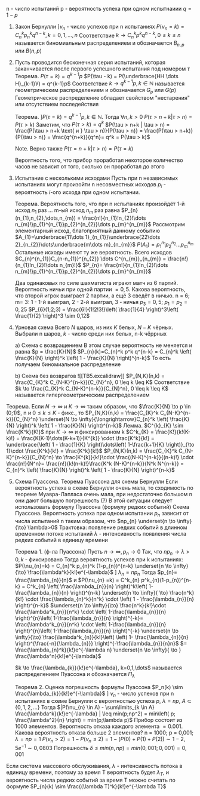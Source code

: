 n - число испытаний
p - вероятность успеха при одном испытнаиии
$q = 1-p$
1. Закон Бернулли
	$] \nu_{n}$ - число успехов при n испытаниях
	$P(\nu_{n}=k) = C^k_{n}p^k_{n}q^{n-k}, k = 0,1, \dots, n$
	Соответствие $k\to C^k_{n}p^{k}q^{n-k}, 0 \leq k \leq n$ называется биномиальным распределением и обозначается $B_{n,p}$ или $B(n,p)$

2. 
	Пусть проводится бесконечная серия испытаний, которая заканчивается после первого успешного испытания под номером $\tau$ 
	Теорема. $P(\tau = k) = q^{k-1}p$
		$P(\tau - k) = P(\underbrace{НН \dots Н}_{k-1}У) = q^{k-1}p$
	Соответствие $k \to q^{k-1}p, k \in \mathbb{N}$ называется геометрическим распределением и обозначается $G_{p}$ или $G(p)$
	Геометрическое распределение обладает свойством "нестарения" или отсутствием последействия

	Теорема. $] P(\tau=k)=q^{k-1}p, k \in \mathbb{N}$. Тогда $\forall n,k > 0$
	$P(\tau > n+k | \tau > n) = P(\tau > k)$
		Заметим, что $P(\tau > k) = q^k$
		$P(\tau > n+k | \tau > n) = \frac{P(\tau > n+k \text{ и } \tau > n)}{P(\tau > n)} = \frac{P(\tau > n+k)}{P(\tau > n)} = \frac{q^{n+k}}{q^n}= q^k = P(\tau > k)$
	
	Note. Верно также $P(\tau = n+k | \tau > n) = P(\tau = k)$
	
	Вероятность того, что прибор проработал некоторое количество часов не зависит от того, сколько он проработал до этого

3. Испытание с несколькими исходами
	Пусть при n независимых испытаниях могут произойти n несовместных исходов $p_{i}$ - вероятность $i$-ого исхода при одном испытании.
	
	Теорема. Вероятность того, что при n испытаниях произойдёт 
	1-й исход $n_{1}$ раз $\dots$ m-ый исход $n_{m}$ раз равна $P_{n}(n_{1},n_{2},\dots,n_{m}) = \frac{n!}{n_{1}!n_{2}!\dots n_{m}!}p_{1}^{n_{1}}p_{2}^{n_{2}}\dots p_{m}^{n_{m}}$
		Рассмотрим элементарный исход, благоприятный данному событию
		$A_{1}=\underbrace{11\dots 1}_{n_{1}}\underbrace{22\dots 2}_{n_{2}}\dots\underbrace{m\dots m}_{n_{m}}$
		$P(A_{1})=p_{1}^{n_{1}}p_{2}^{n_{2}}\dots p_{m}^{n_{m}}$
		Остальные исходы имеют ту же вероятность. Всего исходов 
		$C_{n}^{n_{1}}C_{n-n_{1}}^{n_{2}} \dots C^{n_{m}}_{n_{m}} = \frac{n!}{n_{1}!n_{2}!\dots n_{m}!}$
		$P_{n}= \frac{n!}{n_{1}!n_{2}!\dots n_{m}!}p_{1}^{n_{1}}p_{2}^{n_{2}}\dots p_{m}^{n_{m}}$
		
	Два одинаковых по силе шахматиста играют матч из 6 партий. Вероятность ничьи при одной партии $= 0,5$. Какова вероятность, что второй игрок выиграет 2 партии, а ещё 3 сведёт в ничью. 
	n = 6; m= 3:
	1 - 1-й выиграл, 2 - 2-й выиграл, 3 - ничья
	$p_{3} = 0,5$; $p_{1}=p_{2} = 0,25$ 
	$P_{6}(1;2;3) = \frac{6!}{1!2!3!}\left( \frac{1}{4} \right)^3\left( \frac{1}{2} \right)^3 \sim 0,12$
	
4. Урновая схема
	Всего $N$ шаров, из них $K$ белых, $N-K$ чёрных.
	Выбрали n шаров, $k$ - число среди них белых, n-k чёррных
	
	a) Схема с возвращением
	В этом случае вероятность не меняется и равна $p = \frac{K}{N}$
	$P_{n}(k)=C_{n}^k p^k q^{n-k} = C_{n}^k \left( \frac{K}{N} \right)^k \left( 1 - \frac{K}{N} \right)^{n-k}$ 
	То есть получаем биномиальное распределение
	
	b) Схема без возвратов
	![[ТВ5.excalidraw]]
	$P_{N,K}(n,k) = \frac{C_{K}^k C_{N-K}^{n-k}}{C_{N}^n}, 0 \leq k \leq K$
	Соответствие $k \to \frac{C_{K}^k C_{N-K}^{n-k}}{C_{N}^n}, 0 \leq k \leq K$ называется гипергеометрическим распределением

Теорема. Если $N \to \infty$ и $K \to \infty$ таким образом, что $\frac{K}{N} \to p \in (0;1)$, n и $0 \leq k \leq K$ - фикс., то $P_{N,K}(n,k) = \frac{C_{K}^k C_{N-K}^{n-k}}{C_{N}^n} \underset{N \to \infty}{\longrightarrow}C_{n}^k \left( \frac{K}{N} \right)^k \left( 1 - \frac{K}{N} \right)^{n-k}$
Лемма. $C^{k}_{K} \sim \frac{K^k}{K!}$ при $K \to \infty$ и фиксированном k
	$C^k_{K} = \frac{K!}{k!(K-k)!} = \frac{K(K-1)\dots(K-k+1)}{K^{k}} \cdot \frac{K^k}{k!} = \underbrace{\left( 1 - \frac{1}{K} \right)\dots\left( 1-\frac{k+1}{K} \right)}_{\to 1}\cdot \frac{K^k}{k!} = \frac{K^k}{k!}$
$P_{N,K}(n,k) = \frac{C_{K}^k C_{N-K}^{n-k}}{C_{N}^n} \to \frac{K^{k}}{k!}\cdot \frac{(N-K)^{n-k}}{(n-k)!} \cdot \frac{n!}{N^n}= \frac{n!}{k!(n-k)!}\frac{K^k (N-K)^{n-k}}{N^k N^{n-k}} = C_{n}^k \left( \frac{K}{N} \right)^k \left( 1 - \frac{K}{N} \right)^{n-k}$

5. Схема Пуассона. Теорема Пуассона для схемы Бернулли
	Если вероятность успеха в схеме Бернулли очень мала, то сходимость по теореме Муавра-Лапласа очень мала, при недостаточно большом n они дают большую погрешность (?)
	В этой ситуации следует использовать формулу Пуассона (формулу редких событий)
	Схема Пуассона. Вероятность успеха при  одном испытании $p_n$ зависит от числа испытаний n таким образом, что
	$np_{n} \underset{n \to \infty}{\to} \lambda>0$
	Трактовка: появление редких событий в длинном временном потоке испытаний
	$\lambda$ - интенсивность появления числа редких событий в единицу времени
	
	Теорема 1. (ф-ла Пуассона)
	Пусть $n \to \infty, p_{n} \to 0$ Так, что $np_{n} \to \lambda > 0, k$ - фиксировано
	Тогда вероятность успехов при k испытаниях:
	$P(\nu_{n}=k) = C_{n}^k p_{n}^k (1-p_{n})^{n-k} \underset{n \to \infty}{\to} \frac{\lambda^k}{k!}e^{-\lambda}$ 
		] $\lambda_{n} = np_{n}$ Тогда $p_{n}= \frac{\lambda_{n}}{n}$ и $P(\nu_{n} =k) = C^k_{n} p^k_{n}(1-p_{n})^{n-k} = C^k_{n} \left( \frac{\lambda_{n}}{n} \right)^k\left( 1- \frac{\lambda_{n}}{n} \right)^{n-k} \underset{n \to \infty}{ \to} \frac{n^k}{k!} \cdot \frac{\lambda_{n}^k}{n^k} \cdot \left( 1 - \frac{\lambda_{n}}{n} \right)^{n-k}$		$\underset{n \to \infty}{\to} \frac{n^k}{k!}\cdot \frac{\lambda^k_{n}}{n^k} \cdot \left( 1-\frac{\lambda_{n}}{n} \right)^{n}\left( 1-\frac{\lambda_{n}}{n} \right)^{-k}= \frac{\lambda^k_{n}}{n^k} \cdot \left( 1-\frac{\lambda_{n}}{n} \right)^{n}\left( 1-\frac{\lambda_{n}}{n} \right)^{-k} \underset{n \to \infty}{\to} \frac{\lambda^k_{n}}{k!}\left( \left( 1- \frac{\lambda_{n}}{n} \right)^{\frac{-n}{\lambda_{n}}} \right)^{-\frac{\lambda_{n}}{n}n}$
		$= \frac{\lambda_{n}^k}{k!}e^{-\lambda n} \underset{n \to \infty}{ \to } \frac{\lambda^n}{k!}e^{-\lambda}$
		 
	$k \to \frac{\lambda_{k}}{k!}e^{-\lambda}, k=0,1,\dots$ называется распределением Пуассона и обозначается $П_{\lambda}$
	
	Теорема 2. Оценка погрешность формулы Пуассона
	$P_n(k) \sim \frac{\lambda_{k}}{k!}e^{-\lambda}$
	] $\nu_{n}$ - число успехов при n испытаниях в схеме Бернулли с вероятностью успеха $p$, $\lambda = np$, $A \subset \{0,1,2,\dots \}$
	Тогда $|P(\nu_{n} \in A) - \sum\limits_{k \in A} \frac{\lambda^k}{k!}e^{-\lambda} | \leq min(p;np^2) = min\left( p; \frac{\lambda^2}{n} \right) = min(p;\lambda p)$
Прибор состоит из 1000 элементов. Вероятность отказа каждого элемента $= 0.001$. Какова вероятность отказа больше 2 элементов?
n = 1000; p = 0,001; $\lambda = np = 1$
$P(\nu_{n} > 2)= 1 - P(\nu_{n}\leq 2) = 1 - (P(0)+P(1)+P(2)) \sim 1 - 2,5e^{-1} \sim 0,0803$
Погрешность $\delta \leq min(n,np) = min(0,001;0,001) =0,001$

Если система массового обслуживания, $\lambda$ - интенсивность потока в единицу времени, поэтому за время Т вероятность будет $\lambda_{T}$, и вероятность числа редких событий за время T можно считать по формуле $P_{n}(k) \sim \frac{(\lambda T)^k}{k!}e^{-\lambda T}$
